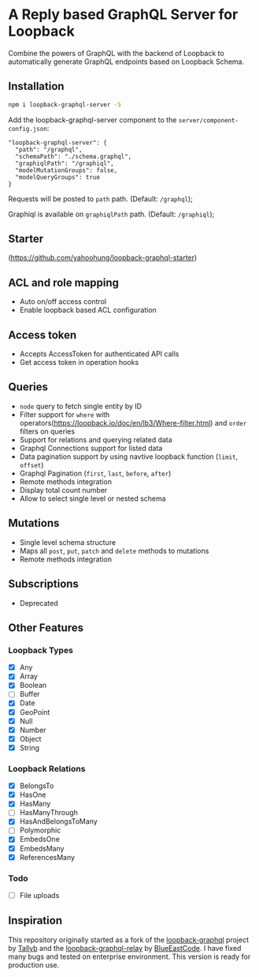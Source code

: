 # A Reply based GraphQL Server for Loopback

Combine the powers of GraphQL with the backend of Loopback to automatically generate GraphQL endpoints based on Loopback Schema.

## Installation

```sh
npm i loopback-graphql-server -S
```

Add the loopback-graphql-server component to the `server/component-config.json`:

```
"loopback-graphql-server": {
  "path": "/graphql",
  "schemaPath": "./schema.graphql",
  "graphiqlPath": "/graphiql",
  "modelMutationGroups": false,
  "modelQueryGroups": true
}
```

Requests will be posted to `path` path. (Default: `/graphql`);

Graphiql is available on `graphiqlPath` path. (Default: `/graphiql`);

## Starter

(https://github.com/yahoohung/loopback-graphql-starter)

## ACL and role mapping

- Auto on/off access control
- Enable loopback based ACL configuration

## Access token

- Accepts AccessToken for authenticated API calls
- Get access token in operation hooks

## Queries

- `node` query to fetch single entity by ID
- Filter support for `where` with operators(https://loopback.io/doc/en/lb3/Where-filter.html) and `order` filters on queries
- Support for relations and querying related data
- Graphql Connections support for listed data
- Data pagination support by using navtive loopback function (`limit`, `offset`)
- Graphql Pagination (`first`, `last`, `before`, `after`)
- Remote methods integration
- Display total count number
- Allow to select single level or nested schema

## Mutations

- Single level schema structure
- Maps all `post`, `put`, `patch` and `delete` methods to mutations
- Remote methods integration

## Subscriptions

- Deprecated

## Other Features

### Loopback Types

- [x] Any
- [x] Array
- [x] Boolean
- [ ] Buffer
- [x] Date
- [x] GeoPoint
- [x] Null
- [x] Number
- [x] Object
- [x] String

### Loopback Relations

- [x] BelongsTo
- [x] HasOne
- [x] HasMany
- [ ] HasManyThrough
- [x] HasAndBelongsToMany
- [ ] Polymorphic
- [x] EmbedsOne
- [x] EmbedsMany
- [x] ReferencesMany

### Todo

- [ ] File uploads

## Inspiration

This repository originally started as a fork of the [loopback-graphql](https://github.com/Tallyb/loopback-graphql) project by [Tallyb](https://github.com/Tallyb) and the [loopback-graphql-relay](https://github.com/BlueEastCode/loopback-graphql-relay) by [BlueEastCode](https://github.com/BlueEastCode). I have fixed many bugs and tested on enterprise environment. This version is ready for production use.
